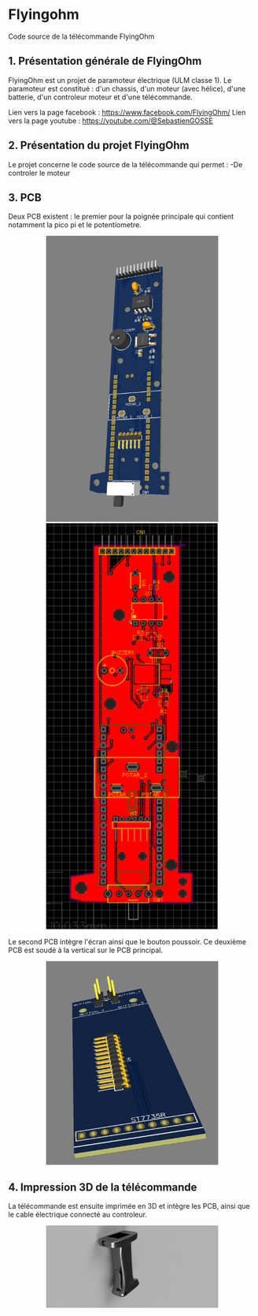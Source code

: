 # Flyingohm
Code source de la télécommande FlyingOhm

## 1. Présentation générale de FlyingOhm
FlyingOhm est un projet de paramoteur électrique (ULM classe 1).
Le paramoteur est constitué : d'un chassis, d'un moteur (avec hélice), d'une batterie, d'un controleur moteur et d'une télécommande.

Lien vers la page facebook : https://www.facebook.com/FlyingOhm/
Lien vers la page youtube : https://youtube.com/@SebastienGOSSE

## 2. Présentation du projet FlyingOhm
Le projet concerne le code source de la télécommande qui permet :
-De controler le moteur


## 3. PCB
Deux PCB existent : le premier pour la poignée principale qui contient notamment la pico pi et le potentiometre.
<p align="center">
  <img src="PCB_POIGNEE_3D_RUN1.png" width="350" title="Représentation 3D du PCB principal">  
  <img src="PCB_POIGNEE_2D_RUN1.png" width="350" title="Routage du PCB principal">
</p>

Le second PCB intègre l'écran ainsi que le bouton poussoir. Ce deuxième PCB est soudé à la vertical sur le PCB principal.
<p align="center">
  <img src="PCB_ECRAN_3D_RUN1.png" width="350" title="Représentation 3D du PCB écran">  
</p>

## 4. Impression 3D de la télécommande
La télécommande est ensuite imprimée en 3D et intègre les PCB, ainsi que le cable électrique connecté au controleur.

<p align="center">
  <img src="TELECOMMANDE_3D.png" width="350" title="Modélisation 3D de la télcommande">  
</p>

